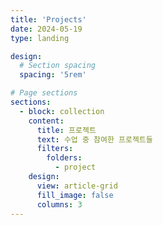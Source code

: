 ```yaml
---
title: 'Projects'
date: 2024-05-19
type: landing

design:
  # Section spacing
  spacing: '5rem'

# Page sections
sections:
  - block: collection
    content:
      title: 프로젝트
      text: 수업 중 참여한 프로젝트들
      filters:
        folders:
          - project
    design:
      view: article-grid
      fill_image: false
      columns: 3
---
```

